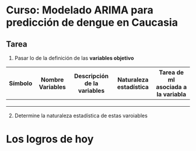 # Curso: Modelado ARIMA para predicción de dengue en Caucasia

## Tarea 

1. Pasar lo de la definición de las **variables objetivo**

|Símbolo|**Nombre Variables**|**Descripción de la variables**|Naturaleza estadística|Tarea de ml asociada a la variabla|
|-------|--------------------|-------------------------------|-|-|
||||||
||||||
||||||

2. Determine la naturaleza estadística de estas varoiables 
# Los logros de hoy 


